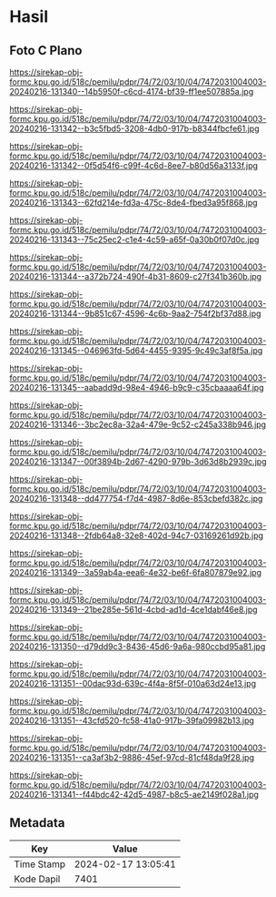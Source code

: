 # Hasil

## Foto C Plano

https://sirekap-obj-formc.kpu.go.id/518c/pemilu/pdpr/74/72/03/10/04/7472031004003-20240216-131340--14b5950f-c6cd-4174-bf39-ff1ee507885a.jpg

https://sirekap-obj-formc.kpu.go.id/518c/pemilu/pdpr/74/72/03/10/04/7472031004003-20240216-131342--b3c5fbd5-3208-4db0-917b-b8344fbcfe61.jpg

https://sirekap-obj-formc.kpu.go.id/518c/pemilu/pdpr/74/72/03/10/04/7472031004003-20240216-131342--0f5d54f6-c99f-4c6d-8ee7-b80d56a3133f.jpg

https://sirekap-obj-formc.kpu.go.id/518c/pemilu/pdpr/74/72/03/10/04/7472031004003-20240216-131343--62fd214e-fd3a-475c-8de4-fbed3a95f868.jpg

https://sirekap-obj-formc.kpu.go.id/518c/pemilu/pdpr/74/72/03/10/04/7472031004003-20240216-131343--75c25ec2-c1e4-4c59-a65f-0a30b0f07d0c.jpg

https://sirekap-obj-formc.kpu.go.id/518c/pemilu/pdpr/74/72/03/10/04/7472031004003-20240216-131344--a372b724-490f-4b31-8609-c27f341b360b.jpg

https://sirekap-obj-formc.kpu.go.id/518c/pemilu/pdpr/74/72/03/10/04/7472031004003-20240216-131344--9b851c67-4596-4c6b-9aa2-754f2bf37d88.jpg

https://sirekap-obj-formc.kpu.go.id/518c/pemilu/pdpr/74/72/03/10/04/7472031004003-20240216-131345--046963fd-5d64-4455-9395-9c49c3af8f5a.jpg

https://sirekap-obj-formc.kpu.go.id/518c/pemilu/pdpr/74/72/03/10/04/7472031004003-20240216-131345--aabadd9d-98e4-4946-b9c9-c35cbaaaa64f.jpg

https://sirekap-obj-formc.kpu.go.id/518c/pemilu/pdpr/74/72/03/10/04/7472031004003-20240216-131346--3bc2ec8a-32a4-479e-9c52-c245a338b946.jpg

https://sirekap-obj-formc.kpu.go.id/518c/pemilu/pdpr/74/72/03/10/04/7472031004003-20240216-131347--00f3894b-2d67-4290-979b-3d63d8b2939c.jpg

https://sirekap-obj-formc.kpu.go.id/518c/pemilu/pdpr/74/72/03/10/04/7472031004003-20240216-131348--dd477754-f7d4-4987-8d6e-853cbefd382c.jpg

https://sirekap-obj-formc.kpu.go.id/518c/pemilu/pdpr/74/72/03/10/04/7472031004003-20240216-131348--2fdb64a8-32e8-402d-94c7-03169261d92b.jpg

https://sirekap-obj-formc.kpu.go.id/518c/pemilu/pdpr/74/72/03/10/04/7472031004003-20240216-131349--3a59ab4a-eea6-4e32-be6f-6fa807879e92.jpg

https://sirekap-obj-formc.kpu.go.id/518c/pemilu/pdpr/74/72/03/10/04/7472031004003-20240216-131349--21be285e-561d-4cbd-ad1d-4ce1dabf46e8.jpg

https://sirekap-obj-formc.kpu.go.id/518c/pemilu/pdpr/74/72/03/10/04/7472031004003-20240216-131350--d79dd9c3-8436-45d6-9a6a-980ccbd95a81.jpg

https://sirekap-obj-formc.kpu.go.id/518c/pemilu/pdpr/74/72/03/10/04/7472031004003-20240216-131351--00dac93d-639c-4f4a-8f5f-010a63d24e13.jpg

https://sirekap-obj-formc.kpu.go.id/518c/pemilu/pdpr/74/72/03/10/04/7472031004003-20240216-131351--43cfd520-fc58-41a0-917b-39fa09982b13.jpg

https://sirekap-obj-formc.kpu.go.id/518c/pemilu/pdpr/74/72/03/10/04/7472031004003-20240216-131351--ca3af3b2-9886-45ef-97cd-81cf48da9f28.jpg

https://sirekap-obj-formc.kpu.go.id/518c/pemilu/pdpr/74/72/03/10/04/7472031004003-20240216-131341--f44bdc42-42d5-4987-b8c5-ae2149f028a1.jpg


## Metadata

| Key        | Value               |
| ---------- | ------------------- |
| Time Stamp | 2024-02-17 13:05:41 |
| Kode Dapil | 7401                |




